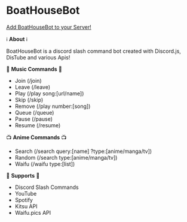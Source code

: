 # BoatHouseBot

[Add BoatHouseBot to your Server!](https://discord.com/api/oauth2/authorize?client_id=1081905959644971171&permissions=8&scope=applications.commands%20bot)

ℹ️ **About** ℹ️

BoatHouseBot is a discord slash command bot created with Discord.js, DisTube and various Apis!

🎵 **Music Commands** 🎵

- Join (/join)
- Leave (/leave)
- Play (/play song:[url/name])
- Skip (/skip)
- Remove (/play number:[song])
- Queue (/queue)
- Pause (/pause)
- Resume (/resume)

📺 **Anime Commands** 📺

- Search (/search query:[name] ?type:[anime/manga/tv])
- Random (/search type:[anime/manga/tv])
- Waifu (/waifu type:[list])

🎵 **Supports** 🎵

- Discord Slash Commands
- YouTube
- Spotify
- Kitsu API
- Waifu.pics API
